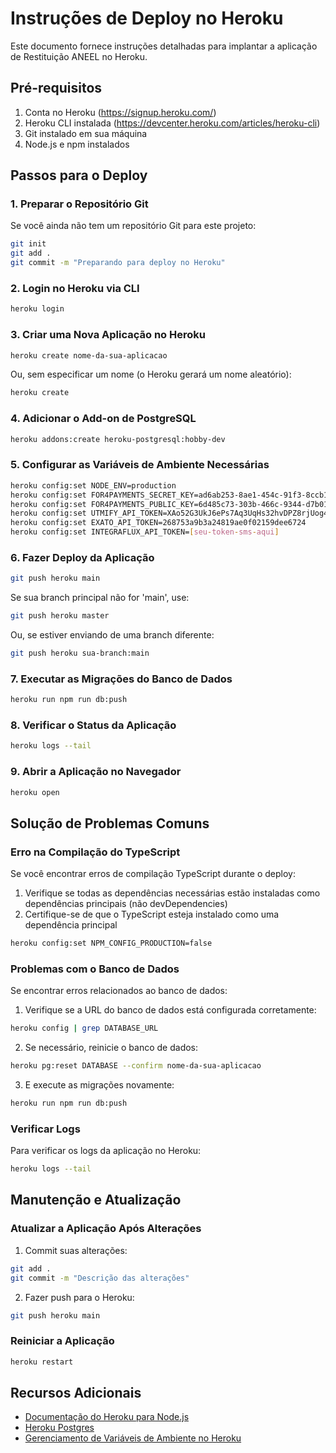 # Instruções de Deploy no Heroku

Este documento fornece instruções detalhadas para implantar a aplicação de Restituição ANEEL no Heroku.

## Pré-requisitos

1. Conta no Heroku (https://signup.heroku.com/)
2. Heroku CLI instalada (https://devcenter.heroku.com/articles/heroku-cli)
3. Git instalado em sua máquina
4. Node.js e npm instalados

## Passos para o Deploy

### 1. Preparar o Repositório Git

Se você ainda não tem um repositório Git para este projeto:

```bash
git init
git add .
git commit -m "Preparando para deploy no Heroku"
```

### 2. Login no Heroku via CLI

```bash
heroku login
```

### 3. Criar uma Nova Aplicação no Heroku

```bash
heroku create nome-da-sua-aplicacao
```

Ou, sem especificar um nome (o Heroku gerará um nome aleatório):

```bash
heroku create
```

### 4. Adicionar o Add-on de PostgreSQL

```bash
heroku addons:create heroku-postgresql:hobby-dev
```

### 5. Configurar as Variáveis de Ambiente Necessárias

```bash
heroku config:set NODE_ENV=production
heroku config:set FOR4PAYMENTS_SECRET_KEY=ad6ab253-8ae1-454c-91f3-8ccb18933065
heroku config:set FOR4PAYMENTS_PUBLIC_KEY=6d485c73-303b-466c-9344-d7b017dd1ecc
heroku config:set UTMIFY_API_TOKEN=XAo52G3UkJ6ePs7Aq3UqHs32hvDPZ8rjUog4
heroku config:set EXATO_API_TOKEN=268753a9b3a24819ae0f02159dee6724
heroku config:set INTEGRAFLUX_API_TOKEN=[seu-token-sms-aqui]
```

### 6. Fazer Deploy da Aplicação

```bash
git push heroku main
```

Se sua branch principal não for 'main', use:

```bash
git push heroku master
```

Ou, se estiver enviando de uma branch diferente:

```bash
git push heroku sua-branch:main
```

### 7. Executar as Migrações do Banco de Dados

```bash
heroku run npm run db:push
```

### 8. Verificar o Status da Aplicação

```bash
heroku logs --tail
```

### 9. Abrir a Aplicação no Navegador

```bash
heroku open
```

## Solução de Problemas Comuns

### Erro na Compilação do TypeScript

Se você encontrar erros de compilação TypeScript durante o deploy:

1. Verifique se todas as dependências necessárias estão instaladas como dependências principais (não devDependencies)
2. Certifique-se de que o TypeScript esteja instalado como uma dependência principal

```bash
heroku config:set NPM_CONFIG_PRODUCTION=false
```

### Problemas com o Banco de Dados

Se encontrar erros relacionados ao banco de dados:

1. Verifique se a URL do banco de dados está configurada corretamente:

```bash
heroku config | grep DATABASE_URL
```

2. Se necessário, reinicie o banco de dados:

```bash
heroku pg:reset DATABASE --confirm nome-da-sua-aplicacao
```

3. E execute as migrações novamente:

```bash
heroku run npm run db:push
```

### Verificar Logs

Para verificar os logs da aplicação no Heroku:

```bash
heroku logs --tail
```

## Manutenção e Atualização

### Atualizar a Aplicação Após Alterações

1. Commit suas alterações:

```bash
git add .
git commit -m "Descrição das alterações"
```

2. Fazer push para o Heroku:

```bash
git push heroku main
```

### Reiniciar a Aplicação

```bash
heroku restart
```

## Recursos Adicionais

- [Documentação do Heroku para Node.js](https://devcenter.heroku.com/categories/nodejs-support)
- [Heroku Postgres](https://devcenter.heroku.com/articles/heroku-postgresql)
- [Gerenciamento de Variáveis de Ambiente no Heroku](https://devcenter.heroku.com/articles/config-vars)